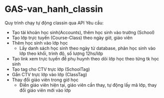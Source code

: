 # GAS-van_hanh_classin
Quy trình chạy tự động classin qua API
Yêu cầu:
- Tạo tài khoản học sinh(Accounts), thêm học sinh vào trường (School)
- Tạo lớp trực tuyến (Course-Class) theo ngày giờ, giáo viên
- Thêm học sinh vào lớp học
  - Lấy danh sách học sinh theo ngày từ database, phân học sinh vào lớp theo khối, trình độ, số lượng 12hs/lớp
- Tạo link xem trực tuyến để phụ huynh theo dõi lớp học theo từng tk học sinh
- Tạo tag cho CTV trực lớp (SchoolTag)
- Gắn CTV trực lớp vào lớp (ClassTag)
- Thay đổi giáo viên trong giờ học
  - Điền giáo viên hiện tại, giáo viên cần thay, tự động lấy mã lớp, thay đổi giáo viên mới vào lớp
